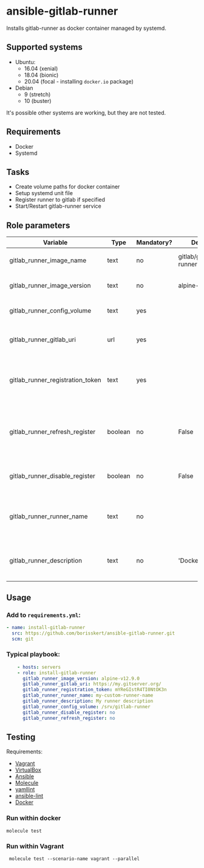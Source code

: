 # ansible-gitlab-runner

Installs gitlab-runner as docker container managed by systemd.

## Supported systems

* Ubuntu:
  * 16.04 (xenial)
  * 18.04 (bionic)
  * 20.04 (focal - installing `docker.io` package)
* Debian
  * 9 (stretch)
  * 10 (buster)

It's possible other systems are working, but they are not tested.

## Requirements

* Docker
* Systemd

## Tasks

* Create volume paths for docker container
* Setup systemd unit file
* Register runner to gitlab if specified
* Start/Restart gitlab-runner service

## Role parameters

| Variable      | Type | Mandatory? | Default | Description           |
|---------------|------|------------|---------|-----------------------|
| gitlab_runner_image_name    | text | no         | gitlab/gitlab-runner | Docker image name    |
| gitlab_runner_image_version | text | no         | alpine-v12.9.0       | Docker image version |
| gitlab_runner_config_volume | text | yes        | <empty>              | Path to config volume |
| gitlab_runner_gitlab_uri    | url  | yes        | <empty>              | Url to gitlab instance (needed for registration) |
| gitlab_runner_registration_token | text  | yes  | <empty>              | Registration token (needed for registration, provided by gitlab) |
| gitlab_runner_refresh_register   | boolean | no | False                | Delete the old registration config and re-register to Gitlab instance |
| gitlab_runner_disable_register   | boolean | no | False                | Disable registration (for testing purposes) |
| gitlab_runner_runner_name          | text    | no | <empty>              | Runner name for multiple instances on one machine                |
| gitlab_runner_description          | text    | no | 'Docker_Runner'      | Runner description displayed in your Gitlab instance             |


## Usage

### Add to `requirements.yml`:

```yaml
- name: install-gitlab-runner
  src: https://github.com/borisskert/ansible-gitlab-runner.git
  scm: git
```

### Typical playbook:

```yaml
    - hosts: servers
    - role: install-gitlab-runner
      gitlab_runner_image_version: alpine-v12.9.0
      gitlab_runner_gitlab_uri: https://my.gitserver.org/
      gitlab_runner_registration_token: mYReGIstR4TI0NtOK3n
      gitlab_runner_runner_name: my-custom-runner-name
      gitlab_runner_description: My runner description
      gitlab_runner_config_volume: /srv/gitlab-runner
      gitlab_runner_disable_register: no
      gitlab_runner_refresh_register: no
```

## Testing

Requirements:

* [Vagrant](https://www.vagrantup.com/)
* [VirtualBox](https://www.virtualbox.org/)
* [Ansible](https://docs.ansible.com/)
* [Molecule](https://molecule.readthedocs.io/en/latest/index.html)
* [yamllint](https://yamllint.readthedocs.io/en/stable/#)
* [ansible-lint](https://docs.ansible.com/ansible-lint/)
* [Docker](https://docs.docker.com/)

### Run within docker

```shell script
molecule test
```

### Run within Vagrant

```shell script
 molecule test --scenario-name vagrant --parallel
```
